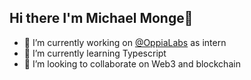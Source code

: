 ## Hi there I'm Michael Monge👋

- 🔭 I’m currently working on [@OppiaLabs](https://github.com/Oppia-Software-Labs) as intern
- 🌱 I’m currently learning Typescript
- 👯 I’m looking to collaborate on Web3 and blockchain

